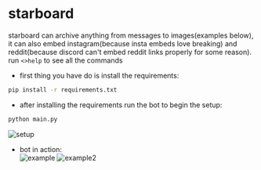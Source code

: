 # starboard
starboard can archive anything from messages to images(examples below), it can also embed instagram(because insta embeds love breaking) and reddit(because discord can't embed reddit links properly for some reason).  
run `<>help` to see all the commands
 - first thing you have do is install the requirements:  
```bash
pip install -r requirements.txt
```
 - after installing the requirements run the bot to begin the setup:  
```bash
python main.py
```
![setup](https://i.imgur.com/HZBA0y0.png)
 - bot in action:  
![example](https://i.imgur.com/IcjSd5J.png)
![example2](https://i.imgur.com/nCdA5Ju.png)
